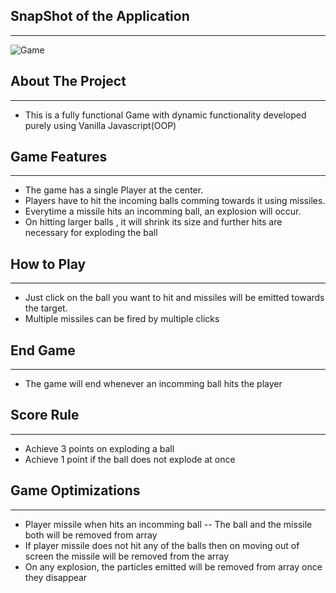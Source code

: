 ## SnapShot of the Application
___

![Game](https://github.com/Sapnil-Bhowmick/Google-Gemini/assets/118714419/306b1fd5-b748-4090-8bb3-87efdbb672f6)


## About The Project
___
* This is a fully functional Game with dynamic functionality developed purely using Vanilla Javascript(OOP)

## **Game Features**
___

* The game has a single Player at the center.
* Players have to hit the incoming balls comming towards it using missiles.
* Everytime a missile hits an incomming ball, an explosion will occur.
* On hitting larger balls , it will shrink its size and further hits are necessary for exploding the ball

## How to Play
___

* Just click on the ball you want to hit and missiles will be emitted towards the target.
* Multiple missiles can be fired by multiple clicks

## End Game
___

* The game will end whenever an incomming ball hits the player

## Score Rule
___

* Achieve 3 points on exploding a ball
* Achieve 1 point if the ball does not explode at once

## **Game Optimizations**
___

* Player missile when hits an incomming ball -- The ball and the missile both will be removed from array
* If player missile does not hit any of the balls then on moving out of screen the missile will be removed from the array
* On any explosion, the particles emitted will be removed from array once they disappear

 
  
